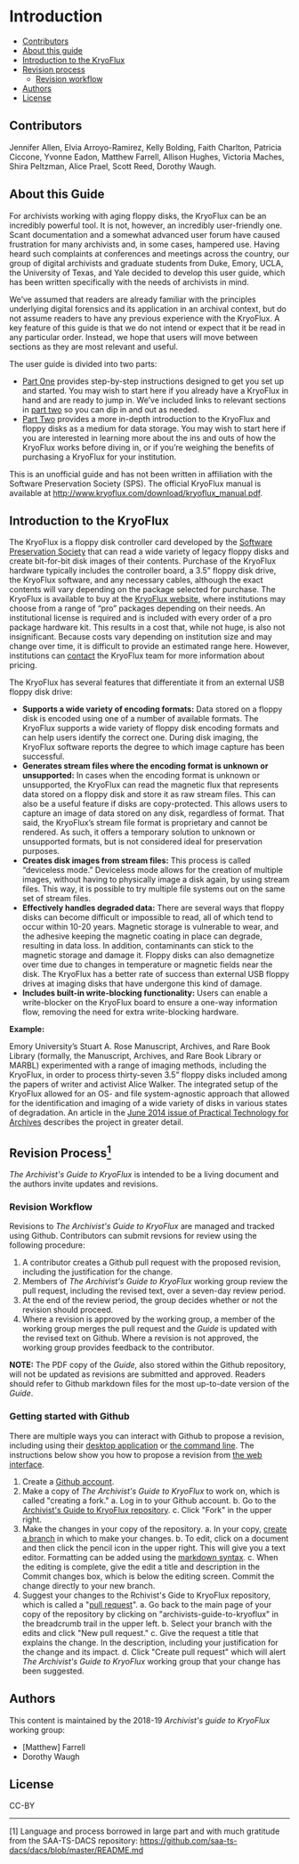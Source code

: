 # Introduction

* [Contributors](#contributors)
* [About this guide](#about-this-guide)
* [Introduction to the KryoFlux](#introduction-to-the-kryoflux)
* [Revision process](#revision-process)
	* [Revision workflow](#revision-workflow)
* [Authors](#authors)
* [License](#license)

## Contributors


Jennifer Allen, Elvia Arroyo-Ramirez, Kelly Bolding, Faith Charlton, Patricia 
Ciccone, Yvonne Eadon, Matthew Farrell, Allison Hughes, Victoria Maches, Shira 
Peltzman, Alice Prael, Scott Reed, Dorothy Waugh.

## About this Guide

For archivists working with aging floppy disks, the KryoFlux can be an incredibly 
powerful tool. It is not, however, an incredibly user-friendly one. Scant 
documentation and a somewhat advanced user forum have caused frustration for many 
archivists and, in some cases, hampered use. Having heard such complaints at 
conferences and meetings across the country, our group of digital archivists and 
graduate students from Duke, Emory, UCLA, the University of Texas, and Yale decided 
to develop this user guide, which has been written specifically with the needs of 
archivists in mind.

We’ve assumed that readers are already familiar with the principles underlying 
digital forensics and its application in an archival context, but do not assume 
readers to have any previous experience with the KryoFlux. A key feature of this 
guide is that we do not intend or expect that it be read in any particular order. 
Instead, we hope that users will move between sections as they are most relevant and 
useful.

The user guide is divided into two parts:

*	[Part One](/1%20PART%20ONE%20Getting%20Started/readme.md) provides step-by-step instructions designed to get you set up 
	and started. You may wish to start here if you already have a KryoFlux in hand 
	and are ready to jump in. We’ve included links to relevant sections in [part two](2%20PART%20TWO%20In-Depth/readme.md)
	so you can dip in and out as needed.
*	[Part Two](2%20PART%20TWO%20In-Depth/readme.md) provides a more in-depth introduction to the KryoFlux and 
	floppy disks as a medium for data storage. You may wish to start here if you are 
	interested in learning more about the ins and outs of how the KryoFlux works 
	before diving in, or if you’re weighing the benefits of purchasing a KryoFlux 
	for your institution.
	
	
This is an unofficial guide and has not been written in affiliation with the 
Software Preservation Society (SPS). The official KryoFlux manual is available at 
http://www.kryoflux.com/download/kryoflux_manual.pdf. 

## Introduction to the KryoFlux


The KryoFlux is a floppy disk controller card developed by the [Software 
Preservation Society](https://www.kryoflux.com/?page=links_sps) that can read a 
wide variety of legacy floppy disks and create bit-for-bit disk images of their 
contents. Purchase of the KryoFlux hardware typically includes the controller board, 
a 3.5” floppy disk drive, the KryoFlux software, and any necessary cables, although 
the exact contents will vary depending on the package selected for purchase. The 
KryoFlux is available to buy at the [KryoFlux website](https://webstore.kryoflux.com/catalog/index.php), where institutions may choose 
from a range of “pro” packages depending on their needs. An institutional license is 
required and is included with every order of a pro package hardware kit. This 
results in a cost that, while not huge, is also not insignificant. Because costs 
vary depending on institution size and may change over time, it is difficult to 
provide an estimated range here. However, institutions can [contact](https://www.kryoflux.com/?page=comp_contact) the KryoFlux team for more 
information about pricing.

The KryoFlux has several features that differentiate it from an external USB floppy 
disk drive: 

*	**Supports a wide variety of encoding formats:** Data stored on a floppy disk is 
	encoded using one of a number of available formats. The KryoFlux supports a wide 
	variety of floppy disk encoding formats and can help users identify the correct 
	one. During disk imaging, the KryoFlux software reports the degree to which 
	image capture has been successful.
*	**Generates stream files where the encoding format is unknown or unsupported:**
	In cases when the encoding format is unknown or unsupported, the KryoFlux can 
	read the magnetic flux that represents data stored on a floppy disk and store it 
	as raw stream files. This can also be a useful feature if disks are 
	copy-protected. This allows users to capture an image of data stored on any 
	disk, regardless of format. That said, the KryoFlux’s stream file format is 
	proprietary and cannot be rendered. As such, it offers a temporary solution to 
	unknown or unsupported formats, but is not considered ideal for preservation 
	purposes.
*	**Creates disk images from stream files:** This process is called “deviceless 
	mode.” Deviceless mode allows for the creation of multiple images, without 
	having to physically image a disk again, by using stream files. This way, it is 
	possible to try multiple file systems out on the same set of stream files.
*	**Effectively handles degraded data:** There are several ways that floppy disks 
	can become difficult or impossible to read, all of which tend to occur within 
	10-20 years. Magnetic storage is vulnerable to wear, and the adhesive keeping 
	the magnetic coating in place can degrade, resulting in data loss. In addition, 
	contaminants can stick to the magnetic storage and damage it. Floppy disks can 
	also demagnetize over time due to changes in temperature or magnetic fields near 
	the disk. The KryoFlux has a better rate of success than external USB floppy 
	drives at imaging disks that have undergone this kind of damage.
*	**Includes built-in write-blocking functionality:** Users can enable a 
	write-blocker on the KryoFlux board to ensure a one-way information flow, 
	removing the need for extra write-blocking hardware.

**Example:**

Emory University’s Stuart A. Rose Manuscript, Archives, and Rare Book Library 
(formally, the Manuscript, Archives, and Rare Book Library or MARBL) experimented with a range of imaging methods, including the 
KryoFlux, in order to process thirty-seven 3.5” floppy disks included among the 
papers of writer and activist Alice Walker. The integrated setup of the KryoFlux 
allowed for an OS- and file system-agnostic approach that allowed for the 
identification and imaging of a wide variety of disks in various states of 
degradation. An article in the [June 2014 issue of Practical Technology for Archives](https://web.archive.org/web/20141016233702/http://practicaltechnologyforarchives.org/issue2_waugh) describes the project in greater detail.

## Revision Process<a href="#anchor1"><sup>1</sup></a>

*The Archivist's Guide to KryoFlux* is intended to be a living document and the authors invite updates and revisions.

### Revision Workflow 

Revisions to *The Archivist's Guide to KryoFlux* are managed and tracked using Github. Contributors can submit revsions for review using the following procedure:

1. A contributor creates a Github pull request with the proposed revision, including the justification for the change.
2. Members of *The Archivist's Guide to KryoFlux* working group review the pull request, including the revised text, over a seven-day review period.
3. At the end of the review period, the group decides whether or not the revision should proceed.
3. Where a revision is approved by the working group, a member of the working group merges the pull request and the *Guide* is updated with the revised text on Github. Where a revision is not approved, the working group provides feedback to the contributor.

**NOTE:** The PDF copy of the *Guide,* also stored within the Github repository, will not be updated as revisions are submitted and approved. Readers should refer to Github markdown files for the most up-to-date version of the *Guide*.

### Getting started with Github

There are multiple ways you can interact with Github to propose a revision, including using their [desktop application](https://guides.github.com/activities/forking/) or [the command line](http://kbroman.org/github_tutorial/pages/fork.html). The instructions below show you how to propose a revision from [the web interface](https://help.github.com/articles/github-flow-in-the-browser/).

1. Create a [Github account](https://github.com/join).
2. Make a copy of *The Archivist's Guide to KryoFlux* to work on, which is called "creating a fork."
	a. Log in  to your Github account.
    b. Go to the [Archivist's Guide to KryoFlux repository](https://github.com/archivistsguidetokryoflux/archivists-guide-to-kryoflux).
    c. Click "Fork" in the upper right.
3. Make the changes in your copy of the repository.
	a. In your copy, [create a branch](https://help.github.com/articles/creating-and-deleting-branches-within-your-repository/) in which to make your changes.
	b. To edit, click on a document and then click the pencil icon in the upper right. This will give you a text editor. Formatting can be added using the [markdown syntax](https://daringfireball.net/projects/markdown/).
	c. When the editing is complete, give the edit a title and description in the Commit changes box, which is below the editing screen. Commit the change directly to your new branch.
4. Suggest your changes to the Rchivist's Gide to KryoFlux repository, which is called a "[pull request](https://help.github.com/articles/using-pull-requests/)".
 	a. Go back to the main page of your copy of the repository by clicking on "archivists-guide-to-kryoflux" in the breadcrumb trail in the upper left.
    b. Select your branch with the edits and click "New pull request."
	c. Give the request a title that explains the change. In the description, including your justification for the change and its impact.
	d. Click "Create pull request" which will alert *The Archivist's Guide to KryoFlux* working group that your change has been suggested.

## Authors

This content is maintained by the 2018-19 *Archivist's guide to KryoFlux* working group:

* [Matthew] Farrell
* Dorothy Waugh

## License

CC-BY

---

<a id="anchor1">[1]</a> Language and process borrowed in large part and with much gratitude from the SAA-TS-DACS repository: https://github.com/saa-ts-dacs/dacs/blob/master/README.md


